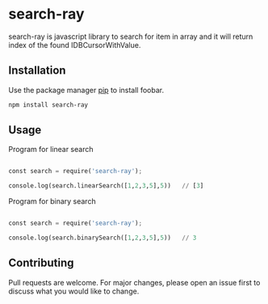 # search-ray

search-ray is javascript library to search for item in array and it will return index of the found IDBCursorWithValue.

## Installation

Use the package manager [pip](https://pip.pypa.io/en/stable/) to install foobar.

```bash
npm install search-ray
```

## Usage

Program for linear search

```python

const search = require('search-ray');

console.log(search.linearSearch([1,2,3,5],5))   // [3]

```


Program for binary search

```python

const search = require('search-ray');

console.log(search.binarySearch([1,2,3,5],5))   // 3

```

## Contributing
Pull requests are welcome. For major changes, please open an issue first to discuss what you would like to change.

